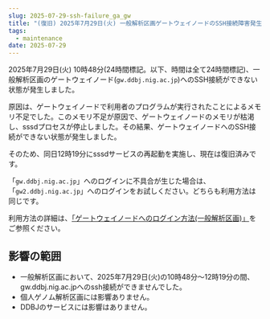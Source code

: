 ```yaml
---
slug: 2025-07-29-ssh-failure_ga_gw
title: "(復旧) 2025年7月29日(火) 一般解析区画ゲートウェイノードのSSH接続障害発生のお知らせ"
tags:
  - maintenance
date: 2025-07-29
---
```




2025年7月29日(火) 10時48分(24時間標記。以下、時間は全て24時間標記)、一般解析区画のゲートウェイノード(`gw.ddbj.nig.ac.jp`)へのSSH接続ができない状態が発生しました。

<!-- truncate -->

原因は、ゲートウェイノードで利用者のプログラムが実行されたことによるメモリ不足でした。このメモリ不足が原因で、ゲートウェイノードのメモリが枯渇し、sssdプロセスが停止しました。その結果、ゲートウェイノードへのSSH接続ができない状態が発生しました。
 
そのため、同日12時19分にsssdサービスの再起動を実施し、現在は復旧済みです。

「`gw.ddbj.nig.ac.jp`」へのログインに不具合が生じた場合は、「`gw2.ddbj.nig.ac.jp`」へのログインをお試しください。どちらも利用方法は同じです。

利用方法の詳細は、[「ゲートウェイノードへのログイン方法(一般解析区画)」](/guides/using_general_analysis_division/ga_login/#two-gateways)をご参照ください。


## 影響の範囲

<!-- truncate -->

- 一般解析区画において、2025年7月29日(火)の10時48分～12時19分の間、gw.ddbj.nig.ac.jpへのssh接続ができませんでした。
- 個人ゲノム解析区画には影響ありません。
- DDBJのサービスには影響はありません。


